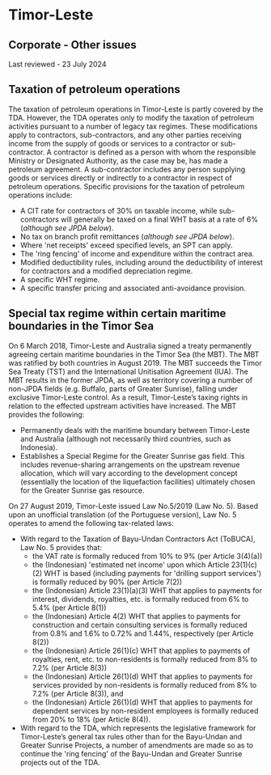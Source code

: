 # Timor-Leste
## Corporate - Other issues
Last reviewed - 23 July 2024
## Taxation of petroleum operations
The taxation of petroleum operations in Timor-Leste is partly covered by the TDA. However, the TDA operates only to modify the taxation of petroleum activities pursuant to a number of legacy tax regimes. These modifications apply to contractors, sub-contractors, and any other parties receiving income from the supply of goods or services to a contractor or sub-contractor.
A contractor is defined as a person with whom the responsible Ministry or Designated Authority, as the case may be, has made a petroleum agreement. A sub-contractor includes any person supplying goods or services directly or indirectly to a contractor in respect of petroleum operations.
Specific provisions for the taxation of petroleum operations include:
  * A CIT rate for contractors of 30% on taxable income, while sub-contractors will generally be taxed on a final WHT basis at a rate of 6% (_although see JPDA below_).
  * No tax on branch profit remittances (_although see JPDA below_).
  * Where 'net receipts' exceed specified levels, an SPT can apply.
  * The 'ring fencing' of income and expenditure within the contract area.
  * Modified deductibility rules, including around the deductibility of interest for contractors and a modified depreciation regime.
  * A specific WHT regime.
  * A specific transfer pricing and associated anti-avoidance provision.


## Special tax regime within certain maritime boundaries in the Timor Sea
On 6 March 2018, Timor-Leste and Australia signed a treaty permanently agreeing certain maritime boundaries in the Timor Sea (the MBT). The MBT was ratified by both countries in August 2019. The MBT succeeds the Timor Sea Treaty (TST) and the International Unitisation Agreement (IUA). The MBT results in the former JPDA, as well as territory covering a number of non-JPDA fields (e.g. Buffalo, parts of Greater Sunrise), falling under exclusive Timor-Leste control. As a result, Timor-Leste’s taxing rights in relation to the effected upstream activities have increased.
The MBT provides the following:
  * Permanently deals with the maritime boundary between Timor-Leste and Australia (although not necessarily third countries, such as Indonesia).
  * Establishes a Special Regime for the Greater Sunrise gas field. This includes revenue-sharing arrangements on the upstream revenue allocation, which will vary according to the development concept (essentially the location of the liquefaction facilities) ultimately chosen for the Greater Sunrise gas resource.


On 27 August 2019, Timor-Leste issued Law No.5/2019 (Law No. 5). Based upon an unofficial translation (of the Portuguese version), Law No. 5 operates to amend the following tax-related laws:
  * With regard to the Taxation of Bayu-Undan Contractors Act (ToBUCA), Law No. 5 provides that:
    * the VAT rate is formally reduced from 10% to 9% (per Article 3(4)(a))
    * the (Indonesian) 'estimated net income' upon which Article 23(1)(c)(2) WHT is based (including payments for 'drilling support services') is formally reduced by 90% (per Article 7(2))
    * the (Indonesian) Article 23(1)(a)(3) WHT that applies to payments for interest, dividends, royalties, etc. is formally reduced from 6% to 5.4% (per Article 8(1))
    * the (Indonesian) Article 4(2) WHT that applies to payments for construction and certain consulting services is formally reduced from 0.8% and 1.6% to 0.72% and 1.44%, respectively (per Article 8(2))
    * the (Indonesian) Article 26(1)(c) WHT that applies to payments of royalties, rent, etc. to non-residents is formally reduced from 8% to 7.2% (per Article 8(3))
    * the (Indonesian) Article 26(1)(d) WHT that applies to payments for services provided by non-residents is formally reduced from 8% to 7.2% (per Article 8(3)), and
    * the (Indonesian) Article 26(1)(d) WHT that applies to payments for dependent services by non-resident employees is formally reduced from 20% to 18% (per Article 8(4)).
  * With regard to the TDA, which represents the legislative framework for Timor-Leste’s general tax rules other than for the Bayu-Undan and Greater Sunrise Projects, a number of amendments are made so as to continue the 'ring fencing' of the Bayu-Undan and Greater Sunrise projects out of the TDA.


